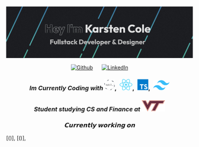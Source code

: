 
  <p align="center">
    <a href="https://karstencole.github.io/personal-website-v2/">
      <img src="/Banner.jpeg">
    </a>
  </p>

<p align="center"><a href="https://github.com/karstencole" target="_blank"><img alt="Github" src="https://img.shields.io/badge/GitHub-%2312100E.svg?&style=for-the-badge&logo=Github&logoColor=white" /></a>&nbsp;&nbsp;&nbsp;&nbsp;&nbsp;&nbsp;<a href="https://www.linkedin.com/in/karsten-cole" target="_blank"><img alt="LinkedIn" src="https://img.shields.io/badge/linkedin-%230077B5.svg?&style=for-the-badge&logo=linkedin&logoColor=white" /></a></p>

<h3 align="center"><em>Im Currently Coding with</em> <img src="/Next.js logo.png" height="30px">,&nbsp;&nbsp;<img src="/react.png" height="30px">,&nbsp;&nbsp;<img src="/typescript.webp" height="30px">,&nbsp;&nbsp;<img src="/tailwind.png" height="27px"></h3></p><h3 align="center"><em>Student studying CS and Finance at </em> <img src="/VTlogo.png" height="30px"></h3></p>

<h3 align="center"> <em>𝗖𝘂𝗿𝗿𝗲𝗻𝘁𝗹𝘆 𝘄𝗼𝗿𝗸𝗶𝗻𝗴 𝗼𝗻 </em></h3>

[()],
[()],
